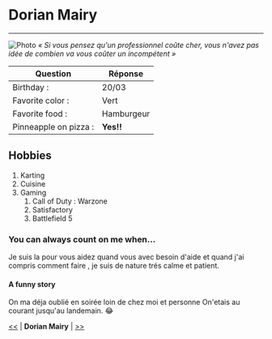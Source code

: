 # Dorian Mairy #
---------------
![Photo](image.jpg|=250x250 )
*« Si vous pensez qu'un professionnel coûte cher, vous n'avez pas idée de combien va vous coûter un incompétent »*


| Question | Réponse |
| ----------- | ----------- |
| Birthday : | 20/03 |
| Favorite color : | Vert |
| Favorite food : | Hamburgeur |
| Pinneapple on pizza : | **Yes!!** |

## Hobbies ##

1. Karting
2. Cuisine
3. Gaming
    1. Call of Duty : Warzone
    2. Satisfactory
    3. Battlefield 5

### You can always count on me when... ###

Je suis la pour vous aidez quand vous avec besoin d'aide et quand 
j'ai compris comment faire , je suis de nature trés calme et patient.

#### A funny story ####

On ma déja oublié en soirée loin de chez moi et personne 
On'etais au courant jusqu'au landemain. :joy:

[<<](https://github.com/kingdragox99/markdown-challenge/blob/main/README.md) | **Dorian Mairy** | [>>](https://github.com/luuduc34/markdown-challenge/blob/main/README.md)
